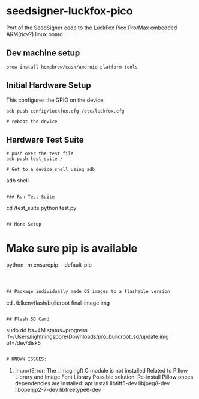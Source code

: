 # seedsigner-luckfox-pico
Port of the SeedSigner code to the LuckFox Pico Pro/Max embedded ARM(ricv?) linux board


## Dev machine setup
```
brew install homebrew/cask/android-platform-tools
```

## Initial Hardware Setup


This configures the GPIO on the device
```
adb push config/luckfox.cfg /etc/luckfox.cfg

# reboot the device
```

## Hardware Test Suite

```
# push over the test file
adb push test_suite /

# Get to a device shell using adb
```
adb shell
```

### Run Test Suite
```
cd /test_suite
python test.py
```

## More Setup
```
# Make sure pip is available
python -m ensurepip --default-pip
```



## Package individually made OS images to a flashable version
```
cd 
./blkenvflash/buildroot final-image.img
```

## Flash SD Card
```
sudo dd bs=4M status=progress if=/Users/lightningspore/Downloads/pro_buildroot_sd/update.img of=/dev/disk5
```

# KNOWN ISSUES:
```
1. ImportError: The _imagingft C module is not installed
Related to Pillow Library and Image Font Library
Possible solution: Re-install Pillow onces dependencies are installed:
apt install libtiff5-dev libjpeg8-dev libopenjp2-7-dev libfreetype6-dev


```